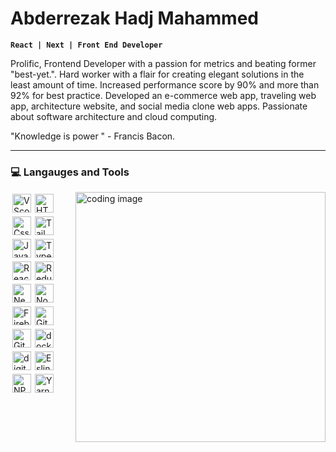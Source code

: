 # Abderrezak Hadj Mahammed

**`React | Next | Front End Developer`**

Prolific, Frontend Developer with a passion for metrics and beating former "best-yet.".
Hard worker with a flair for creating elegant solutions in the least amount of time. Increased performance score by 90% and more than 92% for best practice.
Developed an e-commerce web app, traveling web app, architecture website, and social media clone web apps. Passionate about software architecture and cloud computing.

"Knowledge is power " - Francis Bacon.

---

### 💻 Langauges and Tools

<img align="right" alt="coding image" width="400" src="https://cdn.dribbble.com/users/1162077/screenshots/3848914/programmer.gif" />

<p align="left">
<img align="left" alt="VScode" width="30px" style="margin: 3px;" src="https://cdn.jsdelivr.net/gh/devicons/devicon/icons/vscode/vscode-original.svg" />
<img align="left" alt="HTML" width="30px" style="margin: 3px;" src="https://cdn.jsdelivr.net/gh/devicons/devicon/icons/html5/html5-original.svg" />
<img align="left" alt="Css" width="30px" style="margin: 3px;" src="https://cdn.jsdelivr.net/gh/devicons/devicon/icons/css3/css3-original.svg" />
<img align="left" alt="TailwindCss" width="30px" style="margin: 3px;" src="https://cdn.jsdelivr.net/gh/devicons/devicon/icons/tailwindcss/tailwindcss-original-wordmark.svg" />
<img align="left" alt="JavaScript" width="30px" style="margin: 3px;" src="https://cdn.jsdelivr.net/gh/devicons/devicon/icons/javascript/javascript-original.svg" />
<img align="left" alt="TypeScript" width="30px" style="margin: 3px;" src="https://cdn.jsdelivr.net/gh/devicons/devicon/icons/typescript/typescript-original.svg" />
<img align="left" alt="React" width="30px" style="margin: 3px;" src="https://cdn.jsdelivr.net/gh/devicons/devicon/icons/react/react-original.svg" />
<img align="left" alt="Redux" width="30px" style="margin: 3px;" src="https://cdn.jsdelivr.net/gh/devicons/devicon/icons/redux/redux-original.svg" />
<img align="left" alt="Next.js" width="30px" style="margin: 3px;" src="https://cdn.jsdelivr.net/gh/devicons/devicon/icons/nextjs/nextjs-original.svg" />
<img align="left" alt="Node.js" width="30px" style="margin: 3px;" src="https://cdn.jsdelivr.net/gh/devicons/devicon/icons/nodejs/nodejs-original.svg" />
<img align="left" alt="Firebase" width="30px" style="margin: 3px;" src="https://cdn.jsdelivr.net/gh/devicons/devicon/icons/firebase/firebase-plain.svg" />
<img align="left" alt="Git" width="30px" style="margin: 3px;" src="https://cdn.jsdelivr.net/gh/devicons/devicon/icons/git/git-original.svg" />
<img align="left" alt="Github" width="30px" style="margin: 3px;" src="https://cdn.jsdelivr.net/gh/devicons/devicon/icons/github/github-original.svg" />
<img align="left" alt="docker" width="30px" style="margin: 3px;" src="https://cdn.jsdelivr.net/gh/devicons/devicon/icons/docker/docker-original.svg" />
<img align="left" alt="digitalocean" width="30px" style="margin: 3px;" src="https://cdn.jsdelivr.net/gh/devicons/devicon/icons/digitalocean/digitalocean-original.svg" />
<img align="left" alt="Eslint" width="30px" style="margin: 3px;" src="https://cdn.jsdelivr.net/gh/devicons/devicon/icons/eslint/eslint-original.svg" />
<img align="left" alt="NPM" width="30px" style="margin: 3px;" src="https://cdn.jsdelivr.net/gh/devicons/devicon/icons/npm/npm-original.svg" />
<img align="left" alt="Yarn" width="30px" style="margin: 3px;" src="https://cdn.jsdelivr.net/gh/devicons/devicon/icons/yarn/yarn-original.svg" />
</p>
